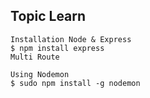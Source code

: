 Topic Learn
---------------
````
Installation Node & Express
$ npm install express
Multi Route

Using Nodemon
$ sudo npm install -g nodemon
````
